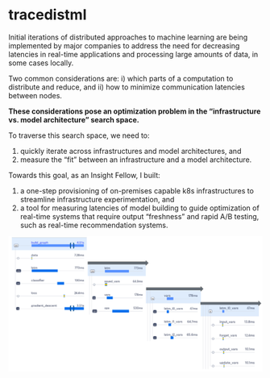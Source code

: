 # tracedistml

Initial iterations of distributed approaches to machine learning are being implemented by major companies to address the need for decreasing latencies in real-time applications and processing large amounts of data, in some cases locally. 

Two common considerations are: i) which parts of a computation to distribute and reduce, and ii) how to minimize communication latencies between nodes.

**These considerations pose an optimization problem in the “infrastructure vs. model architecture” search space.** 

To traverse this search space, we need to:
1) quickly iterate across infrastructures and model architectures, and
2) measure the “fit” between an infrastructure and a model architecture.

Towards this goal, as an Insight Fellow, I built: 
1) a one-step provisioning of on-premises capable k8s infrastructures to streamline infrastructure experimentation, and
2) a tool for measuring latencies of model building to guide optimization of real-time systems that require output “freshness” and rapid A/B testing, such as real-time recommendation systems.

![latencies_explorer](https://github.com/alfin3/tracedistml/blob/master/images/latencies_explorer.jpg)
